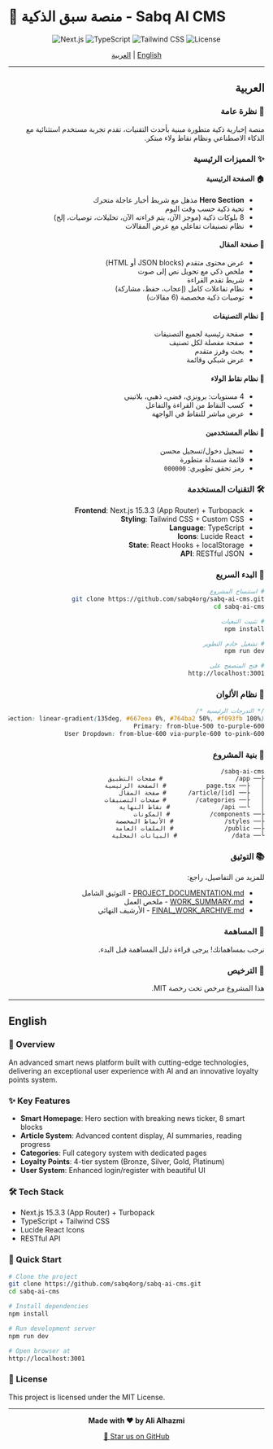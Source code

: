 # 🚀 منصة سبق الذكية - Sabq AI CMS

<div align="center">

![Next.js](https://img.shields.io/badge/Next.js-15.3.3-black?style=for-the-badge&logo=next.js)
![TypeScript](https://img.shields.io/badge/TypeScript-5.0-blue?style=for-the-badge&logo=typescript)
![Tailwind CSS](https://img.shields.io/badge/Tailwind-3.0-38B2AC?style=for-the-badge&logo=tailwind-css)
![License](https://img.shields.io/badge/License-MIT-green?style=for-the-badge)

[العربية](#العربية) | [English](#english)

</div>

---

<div dir="rtl">

## العربية

### 📝 نظرة عامة

منصة إخبارية ذكية متطورة مبنية بأحدث التقنيات، تقدم تجربة مستخدم استثنائية مع الذكاء الاصطناعي ونظام نقاط ولاء مبتكر.

### ✨ المميزات الرئيسية

#### 🏠 الصفحة الرئيسية
- **Hero Section** مذهل مع شريط أخبار عاجلة متحرك
- تحية ذكية حسب وقت اليوم
- 8 بلوكات ذكية (موجز الآن، يتم قراءته الآن، تحليلات، توصيات، إلخ)
- نظام تصنيفات تفاعلي مع عرض المقالات

#### 📄 صفحة المقال
- عرض محتوى متقدم (JSON blocks أو HTML)
- ملخص ذكي مع تحويل نص إلى صوت
- شريط تقدم القراءة
- نظام تفاعلات كامل (إعجاب، حفظ، مشاركة)
- توصيات ذكية مخصصة (6 مقالات)

#### 📁 نظام التصنيفات
- صفحة رئيسية لجميع التصنيفات
- صفحة مفصلة لكل تصنيف
- بحث وفرز متقدم
- عرض شبكي وقائمة

#### 🎯 نظام نقاط الولاء
- 4 مستويات: برونزي، فضي، ذهبي، بلاتيني
- كسب النقاط من القراءة والتفاعل
- عرض مباشر للنقاط في الواجهة

#### 👤 نظام المستخدمين
- تسجيل دخول/تسجيل محسن
- قائمة منسدلة متطورة
- رمز تحقق تطويري: `000000`

### 🛠️ التقنيات المستخدمة

- **Frontend**: Next.js 15.3.3 (App Router) + Turbopack
- **Styling**: Tailwind CSS + Custom CSS
- **Language**: TypeScript
- **Icons**: Lucide React
- **State**: React Hooks + localStorage
- **API**: RESTful JSON

### 🚀 البدء السريع

```bash
# استنساخ المشروع
git clone https://github.com/sabq4org/sabq-ai-cms.git
cd sabq-ai-cms

# تثبيت التبعيات
npm install

# تشغيل خادم التطوير
npm run dev

# فتح المتصفح على
http://localhost:3001
```

### 🎨 نظام الألوان

```css
/* التدرجات الرئيسية */
Hero Section: linear-gradient(135deg, #667eea 0%, #764ba2 50%, #f093fb 100%)
Primary: from-blue-500 to-purple-600
User Dropdown: from-blue-600 via-purple-600 to-pink-600
```

### 📁 بنية المشروع

```
sabq-ai-cms/
├── app/                    # صفحات التطبيق
│   ├── page.tsx           # الصفحة الرئيسية
│   ├── article/[id]/      # صفحة المقال
│   ├── categories/        # صفحات التصنيفات
│   └── api/              # نقاط النهاية
├── components/           # المكونات
├── styles/              # الأنماط المخصصة
├── public/              # الملفات العامة
└── data/               # البيانات المحلية
```

### 📚 التوثيق

للمزيد من التفاصيل، راجع:
- [PROJECT_DOCUMENTATION.md](PROJECT_DOCUMENTATION.md) - التوثيق الشامل
- [WORK_SUMMARY.md](WORK_SUMMARY.md) - ملخص العمل
- [FINAL_WORK_ARCHIVE.md](FINAL_WORK_ARCHIVE.md) - الأرشيف النهائي

### 🤝 المساهمة

نرحب بمساهماتك! يرجى قراءة دليل المساهمة قبل البدء.

### 📄 الترخيص

هذا المشروع مرخص تحت رخصة MIT.

</div>

---

## English

### 📝 Overview

An advanced smart news platform built with cutting-edge technologies, delivering an exceptional user experience with AI and an innovative loyalty points system.

### ✨ Key Features

- **Smart Homepage**: Hero section with breaking news ticker, 8 smart blocks
- **Article System**: Advanced content display, AI summaries, reading progress
- **Categories**: Full category system with dedicated pages
- **Loyalty Points**: 4-tier system (Bronze, Silver, Gold, Platinum)
- **User System**: Enhanced login/register with beautiful UI

### 🛠️ Tech Stack

- Next.js 15.3.3 (App Router) + Turbopack
- TypeScript + Tailwind CSS
- Lucide React Icons
- RESTful API

### 🚀 Quick Start

```bash
# Clone the project
git clone https://github.com/sabq4org/sabq-ai-cms.git
cd sabq-ai-cms

# Install dependencies
npm install

# Run development server
npm run dev

# Open browser at
http://localhost:3001
```

### 📄 License

This project is licensed under the MIT License.

---

<div align="center">

**Made with ❤️ by Ali Alhazmi**

[🌟 Star us on GitHub](https://github.com/sabq4org/sabq-ai-cms)

</div>

